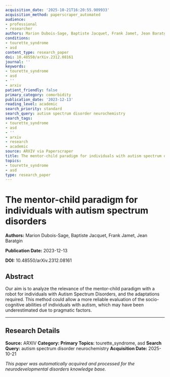 ```yaml
---
acquisition_date: '2025-10-21T16:20:55.909933'
acquisition_method: paperscraper_automated
audience:
- professional
- researcher
authors: Marion Dubois-Sage, Baptiste Jacquet, Frank Jamet, Jean Baratgin
conditions:
- tourette_syndrome
- asd
content_type: research_paper
doi: 10.48550/arXiv.2312.08161
journal: ''
keywords:
- tourette_syndrome
- asd
- ''
- arxiv
patient_friendly: false
primary_category: comorbidity
publication_date: '2023-12-13'
reading_level: academic
search_priority: standard
search_query: autism spectrum disorder neurochemistry
search_tags:
- tourette_syndrome
- asd
- ''
- arxiv
- research
- academic
source: ARXIV via Paperscraper
title: The mentor-child paradigm for individuals with autism spectrum disorders
topics:
- tourette_syndrome
- asd
type: research_paper
---
```


# The mentor-child paradigm for individuals with autism spectrum disorders

**Authors:** Marion Dubois-Sage, Baptiste Jacquet, Frank Jamet, Jean Baratgin

**Publication Date:** 2023-12-13

**DOI:** 10.48550/arXiv.2312.08161

## Abstract

Our aim is to analyze the relevance of the mentor-child paradigm with a robot for individuals with Autism Spectrum Disorders, and the adaptations required. This method could allow a more reliable evaluation of the socio-cognitive abilities of individuals with autism, which may have been underestimated due to pragmatic factors.

---

## Research Details

**Source:** ARXIV
**Category:** 
**Primary Topics:** tourette_syndrome, asd
**Search Query:** autism spectrum disorder neurochemistry
**Acquisition Date:** 2025-10-21

*This paper was automatically acquired and processed for the neurodevelopmental disorders knowledge base.*
